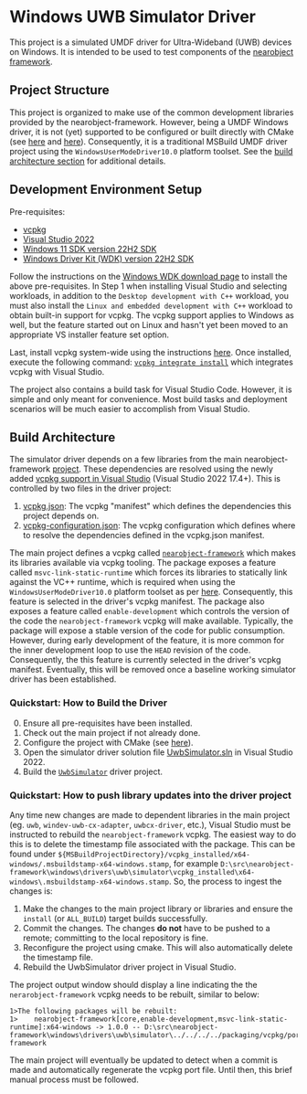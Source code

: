 # Windows UWB Simulator Driver

This project is a simulated UMDF driver for Ultra-Wideband (UWB) devices on Windows. It is intended to be used to test components of the [nearobject framework](https://github.com/microsoft/nearobject-framework).

## Project Structure

This project is organized to make use of the common development libraries provided by the nearobject-framework. However, being a UMDF Windows driver, it is not (yet) supported to be configured or built directly with CMake (see [here](https://gitlab.kitware.com/cmake/cmake/-/issues/23643) and [here](https://developercommunity.visualstudio.com/t/wdk-cmake-support/795126)). Consequently, it is a traditional MSBuild UMDF driver project using the `WindowsUserModeDriver10.0` platform toolset. See the [build architecture section](#build-architecture) for additional details.

## Development Environment Setup

Pre-requisites:

* [vcpkg](https://vcpkg.io/en/index.html)
* [Visual Studio 2022](https://visualstudio.microsoft.com/thank-you-downloading-visual-studio/?sku=Enterprise&rel=17)
* [Windows 11 SDK version 22H2 SDK](https://developer.microsoft.com/en-us/windows/downloads/windows-sdk/)
* [Windows Driver Kit (WDK) version 22H2 SDK](https://go.microsoft.com/fwlink/?linkid=2196230)

Follow the instructions on the [Windows WDK download page](https://learn.microsoft.com/en-us/windows-hardware/drivers/download-the-wdk) to install the above pre-requisites. In Step 1 when installing Visual Studio and selecting workloads, in addition to the `Desktop development with C++` workload, you must also install the `Linux and embedded development with C++` workload to obtain built-in support for vcpkg. The vcpkg support applies to Windows as well, but the feature started out on Linux and hasn't yet been moved to an appropriate VS installer feature set option.

Last, install vcpkg system-wide using the instructions [here](https://devblogs.microsoft.com/cppblog/vcpkg-environment-activation-in-visual-studio/). Once installed, execute the following command: [`vcpkg integrate install`](https://vcpkg.io/en/docs/commands/integrate.html#vcpkg-integrate-install) which integrates vcpkg with Visual Studio.

The project also contains a build task for Visual Studio Code. However, it is simple and only meant for convenience. Most build tasks and deployment scenarios will be much easier to accomplish from Visual Studio.

## Build Architecture

The simulator driver depends on a few libraries from the main nearobject-framework [project](../../../../README.md). These dependencies are resolved using the newly added [vcpkg support in Visual Studio](https://devblogs.microsoft.com/cppblog/vcpkg-environment-activation-in-visual-studio/) (Visual Studio 2022 17.4+). This is controlled by two files in the driver project:

1. [vcpkg.json](./vcpkg.json): The vcpkg "manifest" which defines the dependencies this project depends on.
2. [vcpkg-configuration.json](./vcpkg-configuration.json): The vcpkg configuration which defines where to resolve the dependencies defined in the vcpkg.json manifest.

The main project defines a vcpkg called [`nearobject-framework`](../../../../packaging/vcpkg/ports/nearobject-framework/vcpkg.json) which makes its libraries available via vcpkg tooling. The package exposes a feature called `msvc-link-static-runtime` which forces its libraries to statically link against the VC++ runtime, which is required when using the `WindowsUserModeDriver10.0` platform toolset as per [here](https://learn.microsoft.com/en-us/windows-hardware/drivers/develop/using-the-microsoft-c-runtime-with-user-mode-drivers-and-apps). Consequently, this feature is selected in the driver's vcpkg manifest. The package also exposes a feature called `enable-development` which controls the version of the code the `nearobject-framework` vcpkg will make available. Typically, the package will expose a stable version of the code for public consumption. However, during early development of the feature, it is more common for the inner development loop to use the `HEAD` revision of the code. Consequently, the this feature is currently selected in the driver's vcpkg manifest. Eventually, this will be removed once a baseline working simulator driver has been established.

### Quickstart: How to Build the Driver

0. Ensure all pre-requisites have been installed.
1. Check out the main project if not already done.
2. Configure the project with CMake (see [here](../../../../README.md#cmake)).
3. Open the simulator driver solution file [UwbSimulator.sln](UwbSimulator.sln) in Visual Studio 2022.
4. Build the [`UwbSimulator`](./UwbSimulator.vcxproj) driver project.

### Quickstart: How to push library updates into the driver project

Any time new changes are made to dependent libraries in the main project (eg. `uwb`, `windev-uwb-cx-adapter`, `uwbcx-driver`, etc.), Visual Studio must be instructed to rebuild the `nearobject-framework` vcpkg. The easiest way to do this is to delete the timestamp file associated with the package. This can be found under `${MSBuildProjectDirectory}/vcpkg_installed/x64-windows/.msbuildstamp-x64-windows.stamp`, for example `D:\src\nearobject-framework\windows\drivers\uwb\simulator\vcpkg_installed\x64-windows\.msbuildstamp-x64-windows.stamp`. So, the process to ingest the changes is:

1. Make the changes to the main project library or libraries and ensure the `install` (or `ALL_BUILD`) target builds successfully.
2. Commit the changes. The changes __do not__ have to be pushed to a remote; committing to the local repository is fine.
3. Reconfigure the project using cmake. This will also automatically delete the timestamp file.
4. Rebuild the UwbSimulator driver project in Visual Studio.

The project output window should display a line indicating the the `nerarobject-framework` vcpkg needs to be rebuilt, similar to below:

```Shell
1>The following packages will be rebuilt:
1>    nearobject-framework[core,enable-development,msvc-link-static-runtime]:x64-windows -> 1.0.0 -- D:\src\nearobject-framework\windows\drivers\uwb\simulator\../../../../packaging/vcpkg/ports\nearobject-framework
```

The main project will eventually be updated to detect when a commit is made and automatically regenerate the vcpkg port file. Until then, this brief manual process must be followed.
